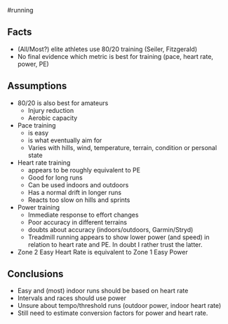 #running 
## Facts
- (All/Most?) elite athletes use 80/20 training (Seiler, Fitzgerald)
- No final evidence which metric is best for training (pace, heart rate, power, PE)
## Assumptions
- 80/20 is also best for amateurs
	- Injury reduction
	- Aerobic capacity
- Pace training 
	- is easy 
	- is what eventually aim for
	- Varies with hills, wind, temperature, terrain, condition or personal state
- Heart rate training 
	- appears to be roughly equivalent to PE
	- Good for long runs
	- Can be used indoors and outdoors
	- Has a normal drift in longer runs
	- Reacts too slow on hills and sprints
- Power training
	- Immediate response to effort changes
	- Poor accuracy in different terrains 
	- doubts about accuracy (indoors/outdoors, Garmin/Stryd)
	- Treadmill running appears to show lower power (and speed) in relation to heart rate and PE. In doubt I rather trust the latter.
- Zone 2 Easy Heart Rate is equivalent to Zone 1 Easy Power
## Conclusions
- Easy and (most) indoor runs should be based on heart rate
- Intervals and races should use power
- Unsure about tempo/threshold runs (outdoor power, indoor heart rate)
- Still need to estimate conversion factors for power and heart rate.


